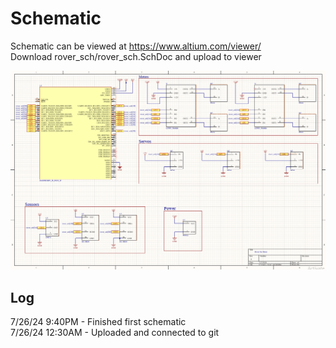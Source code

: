 # Schematic
Schematic can be viewed at https://www.altium.com/viewer/ \
Download rover_sch/rover_sch.SchDoc and upload to viewer

![alt text](https://github.com/K8T-luh-fit/its_rover_two/blob/briantan/backend/schematic/images/rover_sch_2.png)

## Log
7/26/24 9:40PM - Finished first schematic \
7/26/24 12:30AM - Uploaded and connected to git